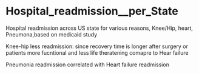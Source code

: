# Hospital_readmission__per_State

Hospital readmission across US state for various reasons, Knee/Hip, heart, Pneumona,based on medicaid study

Knee-hip less readmission: since recovery time is longer after surgery or patients more fucntional and less life theratening comapre to Hear failure

Pneumonia readmission correlated with Heart failure readmission
